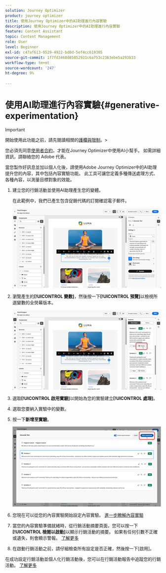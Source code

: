 ```yaml
---
solution: Journey Optimizer
product: journey optimizer
title: 使用Journey Optimizer中的AI助理進行內容實驗
description: 使用Journey Optimizer中的AI助理進行內容實驗
feature: Content Assistant
topic: Content Management
role: User
level: Beginner
exl-id: c47af613-0529-4922-bd0d-5ef4cc619305
source-git-commit: 1f7fd3468d85852931c6a753c2363ebe5a293b33
workflow-type: tm+mt
source-wordcount: '247'
ht-degree: 9%

---
```


# 使用AI助理進行內容實驗{#generative-experimentation}

>[!IMPORTANT]
>
>開始使用此功能之前，請先閱讀相關的[護欄與限制](gs-generative.md#generative-guardrails)。
>&#x200B;></br>
>
>您必須先同意[使用者合約](https://www.adobe.com/legal/licenses-terms/adobe-dx-gen-ai-user-guidelines.html)，才能在Journey Optimizer中使用AI小幫手。 如需詳細資訊，請聯絡您的 Adobe 代表。

當您製作好訊息並加以個人化後，請使用Adobe Journey Optimizer中的AI助理提升您的內容，其中包括內容實驗功能。 此工具可讓您定義多種傳送處理方式、各種內容，以測量目標對象的效能。

1. 建立您的行銷活動並使用AI助理產生您的變體。

   在此範例中，我們已產生包含促銷代碼的訂閱確認電子郵件。

   ![](assets/experiment-genai-1.png)

1. 瀏覽產生的&#x200B;**[!UICONTROL 變數]**，然後按一下&#x200B;**[!UICONTROL 預覽]**&#x200B;以檢視所選變數的全熒幕版本。

   ![](assets/experiment-genai-2.png)

1. 選取&#x200B;**[!UICONTROL 啟用實驗]**&#x200B;以開始為您的實驗建立&#x200B;**[!UICONTROL 處理]**。

1. 選取您要納入實驗中的變數。

1. 按一下&#x200B;**新增至實驗**。

   ![](assets/experiment-genai-3.png)

1. 您現在可以從您的內容實驗開始設定內容實驗。 [進一步瞭解內容實驗](../content-management/content-experiment.md)

1. 當您的內容實驗準備就緒時，從行銷活動摘要頁面，您可以按一下&#x200B;**[!UICONTROL 檢閱以啟動]**&#x200B;以顯示行銷活動的摘要。 如果有任何引數不正確或遺失，則會顯示警報。 [了解更多](../content-management/content-experiment.md#treatment-experiment)

1. 在啟動行銷活動之前，請仔細檢查所有設定是否正確，然後按一下[啟用]。**&#x200B;**

在成功設定行銷活動並個人化行銷活動後，您可以在行銷活動報告中追蹤您的行銷活動。 [了解更多](../reports/campaign-global-report-cja.md)
